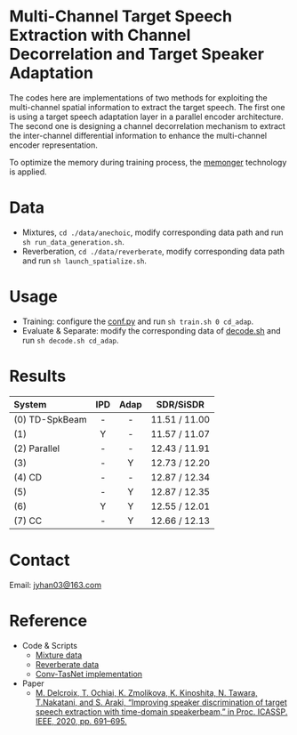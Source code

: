# Multi-Channel Target Speech Extraction with Channel Decorrelation and Target Speaker Adaptation

The codes here are implementations of two methods for exploiting the multi-channel spatial information to extract the target speech. 
The first one is using a target speech adaptation layer in a parallel encoder architecture. The second one is designing a channel decorrelation mechanism to extract the inter-channel differential information to enhance the multi-channel encoder representation. 

To optimize the memory during training process, the [memonger](https://github.com/Lyken17/pytorch-memonger) technology is applied.

# Data 

- Mixtures, `cd ./data/anechoic`, modify corresponding data path and run `sh run_data_generation.sh`.
- Reverberation, `cd ./data/reverberate`, modify  corresponding data path and run `sh launch_spatialize.sh`.

    
# Usage

- Training: configure the [conf.py](https://github.com/jyhan03/channel-decorrelation/blob/master/nnet/conf.py) and run `sh train.sh 0 cd_adap`.	
- Evaluate & Separate: modify the corresponding data of [decode.sh](https://github.com/jyhan03/channel-decorrelation/blob/master/decode.sh) and run `sh decode.sh cd_adap`.

# Results

| System | IPD  | Adap | SDR/SiSDR |
| :------| :--: | :--: | :-------: |  
|(0) TD-SpkBeam | - | - | 11.51 / 11.00 |
|(1)   |   Y   | -   | 11.57 / 11.07 |
|(2) Parallel  |   -   | -   | 12.43 / 11.91 |
|(3)  |  -    | Y   | 12.73 / 12.20 |
|(4) CD  |  -    | -   | 12.87 / 12.34 |
|(5)   |     - | Y   | 12.87 / 12.35 |
|(6)   |   Y   | Y   | 12.55 / 12.01 |
|(7) CC  |    -  | Y   | 12.66 / 12.13 |


# Contact
Email: jyhan03@163.com

# Reference
- Code & Scripts
    - [Mixture data](https://github.com/xuchenglin28/speaker_extraction)
    - [Reverberate data](https://www.merl.com/demos/deep-clustering)
    - [Conv-TasNet implementation](https://github.com/funcwj/conv-tasnet)
- Paper
    -  [M. Delcroix, T. Ochiai, K. Zmolikova, K. Kinoshita, N. Tawara, T.Nakatani, and S. Araki, “Improving speaker discrimination of target speech extraction with time-domain speakerbeam,” in Proc. ICASSP. IEEE, 2020, pp. 691–695.](https://arxiv.org/abs/2001.08378)







 
